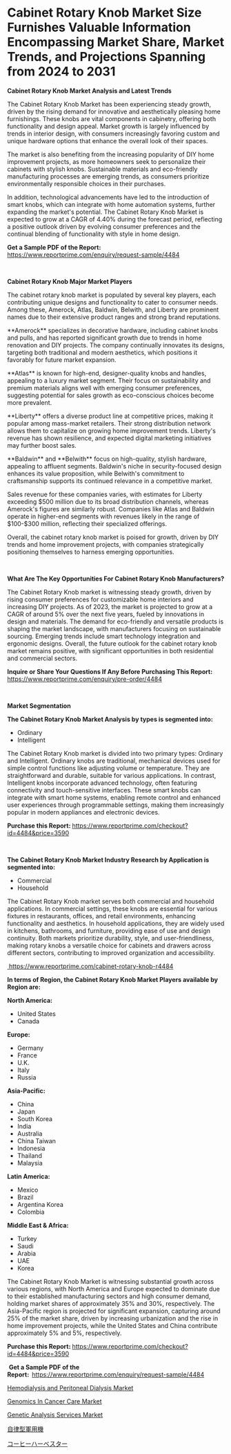 <p><h1>Cabinet Rotary Knob Market Size Furnishes Valuable Information Encompassing Market Share, Market Trends, and Projections Spanning from 2024 to 2031</h1></p><p><strong>Cabinet Rotary Knob Market Analysis and Latest Trends</strong></p>
<p><p>The Cabinet Rotary Knob Market has been experiencing steady growth, driven by the rising demand for innovative and aesthetically pleasing home furnishings. These knobs are vital components in cabinetry, offering both functionality and design appeal. Market growth is largely influenced by trends in interior design, with consumers increasingly favoring custom and unique hardware options that enhance the overall look of their spaces.</p><p>The market is also benefiting from the increasing popularity of DIY home improvement projects, as more homeowners seek to personalize their cabinets with stylish knobs. Sustainable materials and eco-friendly manufacturing processes are emerging trends, as consumers prioritize environmentally responsible choices in their purchases. </p><p>In addition, technological advancements have led to the introduction of smart knobs, which can integrate with home automation systems, further expanding the market's potential. The Cabinet Rotary Knob Market is expected to grow at a CAGR of 4.40% during the forecast period, reflecting a positive outlook driven by evolving consumer preferences and the continual blending of functionality with style in home design.</p></p>
<p><strong>Get a Sample PDF of the Report:&nbsp;</strong> <a href="https://www.reportprime.com/enquiry/request-sample/4484">https://www.reportprime.com/enquiry/request-sample/4484</a></p>
<p>&nbsp;</p>
<p><strong>Cabinet Rotary Knob Major Market Players</strong></p>
<p><p>The cabinet rotary knob market is populated by several key players, each contributing unique designs and functionality to cater to consumer needs. Among these, Amerock, Atlas, Baldwin, Belwith, and Liberty are prominent names due to their extensive product ranges and strong brand reputations.</p><p>**Amerock** specializes in decorative hardware, including cabinet knobs and pulls, and has reported significant growth due to trends in home renovation and DIY projects. The company continually innovates its designs, targeting both traditional and modern aesthetics, which positions it favorably for future market expansion.</p><p>**Atlas** is known for high-end, designer-quality knobs and handles, appealing to a luxury market segment. Their focus on sustainability and premium materials aligns well with emerging consumer preferences, suggesting potential for sales growth as eco-conscious choices become more prevalent.</p><p>**Liberty** offers a diverse product line at competitive prices, making it popular among mass-market retailers. Their strong distribution network allows them to capitalize on growing home improvement trends. Liberty's revenue has shown resilience, and expected digital marketing initiatives may further boost sales.</p><p>**Baldwin** and **Belwith** focus on high-quality, stylish hardware, appealing to affluent segments. Baldwin's niche in security-focused design enhances its value proposition, while Belwith's commitment to craftsmanship supports its continued relevance in a competitive market.</p><p>Sales revenue for these companies varies, with estimates for Liberty exceeding $500 million due to its broad distribution channels, whereas Amerock's figures are similarly robust. Companies like Atlas and Baldwin operate in higher-end segments with revenues likely in the range of $100-$300 million, reflecting their specialized offerings.</p><p>Overall, the cabinet rotary knob market is poised for growth, driven by DIY trends and home improvement projects, with companies strategically positioning themselves to harness emerging opportunities.</p></p>
<p>&nbsp;</p>
<p><strong>What Are The Key Opportunities For Cabinet Rotary Knob Manufacturers?</strong></p>
<p><p>The Cabinet Rotary Knob market is witnessing steady growth, driven by rising consumer preferences for customizable home interiors and increasing DIY projects. As of 2023, the market is projected to grow at a CAGR of around 5% over the next five years, fueled by innovations in design and materials. The demand for eco-friendly and versatile products is shaping the market landscape, with manufacturers focusing on sustainable sourcing. Emerging trends include smart technology integration and ergonomic designs. Overall, the future outlook for the cabinet rotary knob market remains positive, with significant opportunities in both residential and commercial sectors.</p></p>
<p><strong>Inquire or Share Your Questions If Any Before Purchasing This Report:</strong> <a href="https://www.reportprime.com/enquiry/pre-order/4484">https://www.reportprime.com/enquiry/pre-order/4484</a></p>
<p>&nbsp;</p>
<p><strong>Market Segmentation</strong></p>
<p><strong>The Cabinet Rotary Knob Market Analysis by types is segmented into:</strong></p>
<p><ul><li>Ordinary</li><li>Intelligent</li></ul></p>
<p><p>The Cabinet Rotary Knob market is divided into two primary types: Ordinary and Intelligent. Ordinary knobs are traditional, mechanical devices used for simple control functions like adjusting volume or temperature. They are straightforward and durable, suitable for various applications. In contrast, Intelligent knobs incorporate advanced technology, often featuring connectivity and touch-sensitive interfaces. These smart knobs can integrate with smart home systems, enabling remote control and enhanced user experiences through programmable settings, making them increasingly popular in modern appliances and electronic devices.</p></p>
<p><strong>Purchase this Report:&nbsp;</strong><a href="https://www.reportprime.com/checkout?id=4484&price=3590">https://www.reportprime.com/checkout?id=4484&price=3590</a></p>
<p>&nbsp;</p>
<p><strong>The Cabinet Rotary Knob Market Industry Research by Application is segmented into:</strong></p>
<p><ul><li>Commercial</li><li>Household</li></ul></p>
<p><p>The Cabinet Rotary Knob market serves both commercial and household applications. In commercial settings, these knobs are essential for various fixtures in restaurants, offices, and retail environments, enhancing functionality and aesthetics. In household applications, they are widely used in kitchens, bathrooms, and furniture, providing ease of use and design continuity. Both markets prioritize durability, style, and user-friendliness, making rotary knobs a versatile choice for cabinets and drawers across different sectors, contributing to improved organization and accessibility.</p></p>
<p><a href="https://www.reportprime.com/cabinet-rotary-knob-r4484">&nbsp;https://www.reportprime.com/cabinet-rotary-knob-r4484</a></p>
<p><strong>In terms of Region, the Cabinet Rotary Knob Market Players available by Region are:</strong></p>
<p>
    <p> <strong> North America: </strong>
        <ul>
            <li>United States</li>
            <li>Canada</li>
        </ul>
        </p> 
    <p> <strong> Europe: </strong>
        <ul>
            <li>Germany</li>
            <li>France</li>
            <li>U.K.</li>
            <li>Italy</li>
            <li>Russia</li>
        </ul>
        </p> 
    <p> <strong> Asia-Pacific: </strong>
        <ul>
            <li>China</li>
            <li>Japan</li>
            <li>South Korea</li>
            <li>India</li>
            <li>Australia</li>
            <li>China Taiwan</li>
            <li>Indonesia</li>
            <li>Thailand</li>
            <li>Malaysia</li>
        </ul>
        </p> 
    <p> <strong> Latin America: </strong>
        <ul>
            <li>Mexico</li>
            <li>Brazil</li>
            <li>Argentina Korea</li>
            <li>Colombia</li>
        </ul>
        </p> 
    <p> <strong> Middle East & Africa: </strong>
        <ul>
            <li>Turkey</li>
            <li>Saudi</li>
            <li>Arabia</li>
            <li>UAE</li>
            <li>Korea</li>
        </ul>
    </p>
    </p>
<p><p>The Cabinet Rotary Knob Market is witnessing substantial growth across various regions, with North America and Europe expected to dominate due to their established manufacturing sectors and high consumer demand, holding market shares of approximately 35% and 30%, respectively. The Asia-Pacific region is projected for significant expansion, capturing around 25% of the market share, driven by increasing urbanization and the rise in home improvement projects, while the United States and China contribute approximately 5% and 5%, respectively.</p></p>
<p><strong>Purchase this Report: </strong><a href="https://www.reportprime.com/checkout?id=4484&price=3590">https://www.reportprime.com/checkout?id=4484&price=3590</a></p>
<p>&nbsp;<strong>Get a Sample PDF of the Report:&nbsp;&nbsp;</strong><a href="https://www.reportprime.com/enquiry/request-sample/4484">https://www.reportprime.com/enquiry/request-sample/4484</a></p>
<p><strong></strong></p>
<p><p><a href="https://www.linkedin.com/pulse/global-hemodialysis-peritoneal-dialysis-market-sector2024-6ukec?trackingId=TKLpstEDQJKn32kmLz5q%2FQ%3D%3D">Hemodialysis and Peritoneal Dialysis Market</a></p><p><a href="https://medium.com/@chia48pjdel/the-global-market-overview-of-the-genomics-in-cancer-care-market-provides-a-unique-perspective-on-b746ac2ac8ab">Genomics In Cancer Care Market</a></p><p><a href="https://medium.com/@chia48pjdel/the-genetic-analysis-services-market-has-grown-significantly-as-a-result-of-several-important-82fd344f0627?postPublishedType=initial">Genetic Analysis Services Market</a></p><p><a href="https://marciimhc.medium.com/2024%E5%B9%B4%E3%81%8B%E3%82%892031%E5%B9%B4%E3%81%BE%E3%81%A7%E3%81%AE%E8%87%AA%E5%BE%8B%E5%9E%8B%E8%BB%8D%E7%94%A8%E6%A9%9F%E5%B8%82%E5%A0%B4%E3%81%AE%E5%B1%95%E6%9C%9B%E3%81%A8%E4%BA%88%E6%B8%AC-62eef1b5e8d7?postPublishedType=initial">自律型軍用機</a></p><p><a href="https://marciimhc.medium.com/%E3%82%B3%E3%83%BC%E3%83%92%E3%83%BC%E5%8F%8E%E7%A9%AB%E8%80%85%E5%B8%82%E5%A0%B4%E3%81%AE%E8%A6%8F%E6%A8%A1%E3%81%A8%E3%82%B7%E3%82%A7%E3%82%A2%E5%88%86%E6%9E%90-%E6%88%90%E9%95%B7%E3%83%88%E3%83%AC%E3%83%B3%E3%83%89%E3%81%A8%E4%BA%88%E6%B8%AC-2024-2031-df168157c451">コーヒーハーベスター</a></p></p>